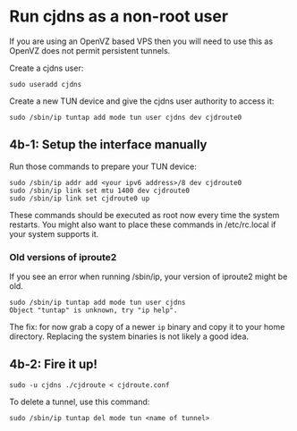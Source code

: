 # Run cjdns as a non-root user

If you are using an OpenVZ based VPS then you will need to use this as OpenVZ
does not permit persistent tunnels.

Create a cjdns user:

    sudo useradd cjdns

Create a new TUN device and give the cjdns user authority to access it:

    sudo /sbin/ip tuntap add mode tun user cjdns dev cjdroute0


## 4b-1: Setup the interface manually

Run those commands to prepare your TUN device:

    sudo /sbin/ip addr add <your ipv6 address>/8 dev cjdroute0
    sudo /sbin/ip link set mtu 1400 dev cjdroute0
    sudo /sbin/ip link set cjdroute0 up

These commands should be executed as root now every time the system restarts.
You might also want to place these commands in /etc/rc.local if your system
supports it.

### Old versions of iproute2

If you see an error when running /sbin/ip, your version of iproute2 might be
old.

    sudo /sbin/ip tuntap add mode tun user cjdns
    Object "tuntap" is unknown, try "ip help".

The fix: for now grab a copy of a newer `ip` binary and copy it to your home
directory. Replacing the system binaries is not likely a good idea.

## 4b-2: Fire it up!

    sudo -u cjdns ./cjdroute < cjdroute.conf

To delete a tunnel, use this command:

    sudo /sbin/ip tuntap del mode tun <name of tunnel>
